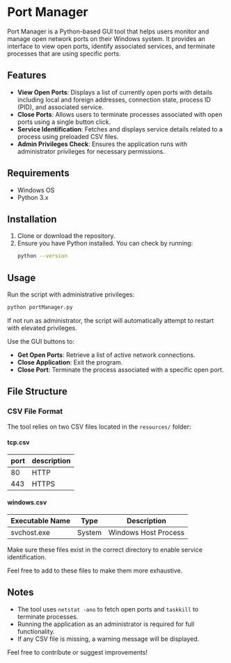 # Port Manager

Port Manager is a Python-based GUI tool that helps users monitor and manage open network ports on their Windows system. It provides an interface to view open ports, identify associated services, and terminate processes that are using specific ports.

## Features

- **View Open Ports**: Displays a list of currently open ports with details including local and foreign addresses, connection state, process ID (PID), and associated service.
- **Close Ports**: Allows users to terminate processes associated with open ports using a single button click.
- **Service Identification**: Fetches and displays service details related to a process using preloaded CSV files.
- **Admin Privileges Check**: Ensures the application runs with administrator privileges for necessary permissions.

## Requirements

- Windows OS
- Python 3.x

## Installation

1. Clone or download the repository.
2. Ensure you have Python installed. You can check by running:
    ```sh
    python --version
    ```

## Usage

Run the script with administrative privileges:
```sh
python portManager.py
```
If not run as administrator, the script will automatically attempt to restart with elevated privileges.

Use the GUI buttons to:
- **Get Open Ports**: Retrieve a list of active network connections.
- **Close Application**: Exit the program.
- **Close Port**: Terminate the process associated with a specific open port.

## File Structure

### CSV File Format

The tool relies on two CSV files located in the `resources/` folder:

#### tcp.csv
| port | description |
|------|-------------|
| 80   | HTTP        |
| 443  | HTTPS       |

#### windows.csv
| Executable Name | Type   | Description            |
|-----------------|--------|------------------------|
| svchost.exe     | System | Windows Host Process   |

Make sure these files exist in the correct directory to enable service identification.

Feel free to add to these files to make them more exhaustive.

## Notes

- The tool uses `netstat -ano` to fetch open ports and `taskkill` to terminate processes.
- Running the application as an administrator is required for full functionality.
- If any CSV file is missing, a warning message will be displayed.

Feel free to contribute or suggest improvements!
